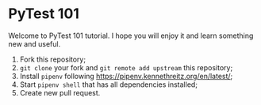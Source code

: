 # PyTest 101

Welcome to PyTest 101 tutorial. I hope you will enjoy it
and learn something new and useful.

1. Fork this repository;
2. ``git clone`` your fork and ``git remote add upstream`` this repository;
3. Install ``pipenv`` following https://pipenv.kennethreitz.org/en/latest/;
4. Start ``pipenv shell`` that has all dependencies installed;
5. Create new pull request.
